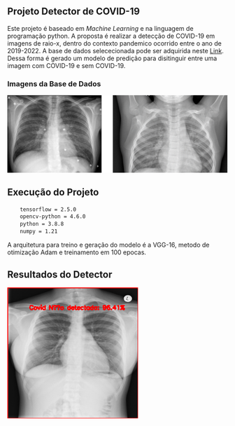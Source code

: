## Projeto Detector de COVID-19

Este projeto é baseado em *Machine Learning* e na linguagem de programação python. A proposta é realizar a detecção de COVID-19 em imagens de raio-x, dentro do contexto pandemico ocorrido entre o ano de 2019-2022. A base de dados selececionada pode ser adquirida neste [Link](https://github.com/ieee8023/covid-chestxray-dataset). Dessa forma é gerado um modelo de predição para disitinguir entre uma imagem com COVID-19 e sem COVID-19.

### Imagens da Base de Dados
![Screenshot](/img/02.png)

## Execução do Projeto
```bash
    tensorflow = 2.5.0
    opencv-python = 4.6.0
    python = 3.8.8
    numpy = 1.21
```

A arquitetura para treino e geração do modelo é a VGG-16, metodo de otimização Adam e treinamento em 100 epocas.

## Resultados do Detector

![Screenshot](/img/Image_detect.png)


